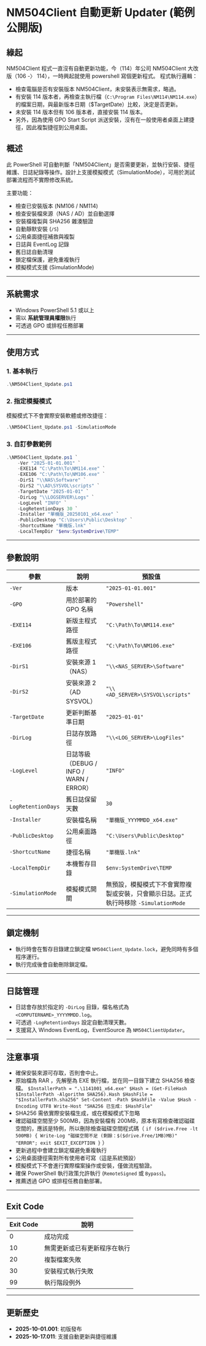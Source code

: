 # NM504Client 自動更新 Updater (範例公開版)

## 綠起
NM504Client 程式一直沒有自動更新功能，今（114）年公司 NM504Client 大改版（106 -〉 114），一時興起就使用 powershell 寫個更新程式。
程式執行邏輯：
- 檢查電腦是否有安裝版本 NM504Client，未安裝表示無需求，略過。
- 有安裝 114 版本者，再檢查主執行檔（`C:\Program Files\NM114\NM114.exe`）的檔案日期，與最新版本日期（$TargetDate）比較，決定是否更新。
- 未安裝 114 版本但有 106 版本者，直接安裝 114 版本。
- 另外，因為使用 GPO Start Script 派送安裝，沒有在一般使用者桌面上建捷徑，因此複製捷徑到公用桌面。

## 概述
此 PowerShell 可自動判斷「NM504Client」是否需要更新，並執行安裝、捷徑維護、日誌紀錄等操作。設計上支援模擬模式（SimulationMode），可用於測試部署流程而不實際修改系統。

主要功能：
- 檢查已安裝版本 (NM106 / NM114)
- 檢查安裝檔來源（NAS / AD）並自動選擇
- 安裝檔複製與 SHA256 雜湊驗證
- 自動靜默安裝 (`/S`)
- 公用桌面捷徑補救與複製
- 日誌與 EventLog 記錄
- 舊日誌自動清理
- 鎖定檔保護，避免重複執行
- 模擬模式支援 (SimulationMode)

---

## 系統需求
- Windows PowerShell 5.1 或以上
- 需以 **系統管理員權限**執行
- 可透過 GPO 或排程任務部署

---

## 使用方式

### 1. 基本執行
```powershell
.\NM504Client_Update.ps1
```

### 2. 指定模擬模式
模擬模式下不會實際安裝軟體或修改捷徑：
```powershell
.\NM504Client_Update.ps1 -SimulationMode
```

### 3. 自訂參數範例
```powershell
.\NM504Client_Update.ps1 `
    -Ver "2025-01-01.001" `
    -EXE114 "C:\Path\To\NM114.exe" `
    -EXE106 "C:\Path\To\NM106.exe" `
    -DirS1 "\\NAS\Software" `
    -DirS2 "\\AD\SYSVOL\scripts" `
    -TargetDate "2025-01-01" `
    -DirLog "\\LOGSERVER\Logs" `
    -LogLevel "INFO" `
    -LogRetentionDays 30 `
    -Installer "單機版_20250101_x64.exe" `
    -PublicDesktop "C:\Users\Public\Desktop" `
    -ShortcutName "單機版.lnk" `
    -LocalTempDir "$env:SystemDrive\TEMP"
```

---

## 參數說明

| 參數 | 說明 | 預設值 |
|------|------|--------|
| `-Ver` | 版本 | `"2025-01-01.001"` |
| `-GPO` | 用於部署的 GPO 名稱 | `"Powershell"` |
| `-EXE114` | 新版主程式路徑 | `"C:\Path\To\NM114.exe"` |
| `-EXE106` | 舊版主程式路徑 | `"C:\Path\To\NM106.exe"` |
| `-DirS1` | 安裝來源 1（NAS） | `"\\<NAS_SERVER>\Software"` |
| `-DirS2` | 安裝來源 2（AD SYSVOL） | `"\\<AD_SERVER>\SYSVOL\scripts"` |
| `-TargetDate` | 更新判斷基準日期 | `"2025-01-01"` |
| `-DirLog` | 日誌存放路徑 | `"\\<LOG_SERVER>\LogFiles"` |
| `-LogLevel` | 日誌等級（DEBUG / INFO / WARN / ERROR） | `"INFO"` |
| `-LogRetentionDays` | 舊日誌保留天數 | `30` |
| `-Installer` | 安裝檔名稱 | `"單機版_YYYMMDD_x64.exe"` |
| `-PublicDesktop` | 公用桌面路徑 | `"C:\Users\Public\Desktop"` |
| `-ShortcutName` | 捷徑名稱 | `"單機版.lnk"` |
| `-LocalTempDir` | 本機暫存目錄 | `$env:SystemDrive\TEMP` |
| `-SimulationMode` | 模擬模式開關 | 無預設，模擬模式下不會實際複製或安裝，只會顯示日誌。正式執行時移除 `-SimulationMode` |

---

## 鎖定機制
- 執行時會在暫存目錄建立鎖定檔 `NM504Client_Update.lock`，避免同時有多個程序運行。
- 執行完成後會自動刪除鎖定檔。

---

## 日誌管理
- 日誌會存放於指定的 `-DirLog` 目錄，檔名格式為 `<COMPUTERNAME>_YYYYMMDD.log`。
- 可透過 `-LogRetentionDays` 設定自動清理天數。
- 支援寫入 Windows EventLog，EventSource 為 `NM504ClientUpdater`。

---

## 注意事項
- 確保安裝來源可存取，否則會中止。
- 原始檔為 RAR ，先解壓為 EXE 執行檔，並在同一目錄下建立 SHA256 檢查檔。
  `$InstallerPath = ".\1141001_x64.exe"
$Hash = (Get-FileHash $InstallerPath -Algorithm SHA256).Hash
$HashFile = "$InstallerPath.sha256"
Set-Content -Path $HashFile -Value $Hash -Encoding UTF8
Write-Host "SHA256 已生成: $HashFile"
`
- SHA256 需依實際安裝檔生成，或在模擬模式下忽略
- 確認磁碟空間至少 500MB，因為安裝檔有 200MB，原本有寫檢查確認磁碟空間的，應該是特例，所以刪除檢查磁碟空間程式碼（ `if ($drive.Free -lt 500MB) { Write-Log "磁碟空間不足 (剩餘：$($drive.Free/1MB)MB)" "ERROR"; exit $EXIT_EXCEPTION }` ）
- 更新過程中會建立鎖定檔避免重複執行
- 公用桌面捷徑需對所有使用者可寫（這是系統預設）
- 模擬模式下不會進行實際檔案操作或安裝，僅做流程驗證。
- 確保 PowerShell 執行政策允許執行 (`RemoteSigned` 或 `Bypass`)。
- 推薦透過 GPO 或排程任務自動部署。

---

## Exit Code
| Exit Code | 說明 |
|-----------|------|
| 0 | 成功完成 |
| 10 | 無需更新或已有更新程序在執行 |
| 20 | 複製檔案失敗 |
| 30 | 安裝程式執行失敗 |
| 99 | 執行階段例外 |

---

## 更新歷史
- **2025-10-01.001**: 初版發布
- **2025-10-17.011**: 支援自動更新與捷徑維護

